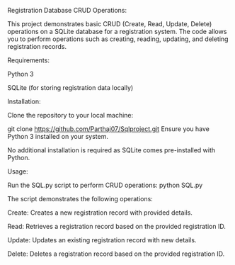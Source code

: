 Registration Database CRUD Operations:

This project demonstrates basic CRUD (Create, Read, Update, Delete) operations on a SQLite database for a registration system. The code allows you to perform operations such as creating, reading, updating, and deleting registration records.

Requirements:

Python 3

SQLite (for storing registration data locally)

Installation:

Clone the repository to your local machine:

git clone https://github.com/Parthaj07/Sqlproject.git
Ensure you have Python 3 installed on your system.

No additional installation is required as SQLite comes pre-installed with Python.

Usage:

Run the SQL.py script to perform CRUD operations:
python SQL.py

The script demonstrates the following operations:

Create: Creates a new registration record with provided details.

Read: Retrieves a registration record based on the provided registration ID.

Update: Updates an existing registration record with new details.

Delete: Deletes a registration record based on the provided registration ID.
